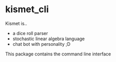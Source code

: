 # kismet_cli

Kismet is..
* a dice roll parser
* stochastic linear algebra language
* chat bot with personality ;D

This package contains the command line interface